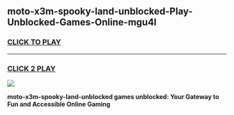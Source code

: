 
## moto-x3m-spooky-land-unblocked-Play-Unblocked-Games-Online-mgu4l
<h3>
<a href="https://premium76.site?title=moto-x3m-spooky-land-unblocked&ref=25A">CLICK TO PLAY</a></h3>
<hr>

<h3>
<a href="https://premium76.site?title=moto-x3m-spooky-land-unblocked&ref=25A">CLICK 2 PLAY</a>
  
</h3>

<a href="https://premium76.site?title=moto-x3m-spooky-land-unblocked&ref=25A"><img src="https://clearcache.store/games.png"></a>


**moto-x3m-spooky-land-unblocked games unblocked: Your Gateway to Fun and Accessible Online Gaming**
